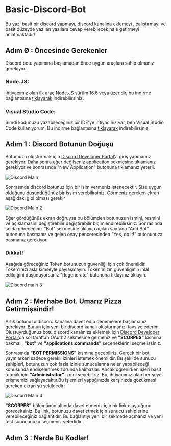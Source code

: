 # Basic-Discord-Bot
Bu yazı basit bir discord yapmayı, discord kanalına eklemeyi , çalıştırmayı ve basit düzeyde yazılan yazılara cevap verebilecek hale getirmeyi anlatmaktadır!

## Adım Ø : Öncesinde Gerekenler

Discord botu yapımına başlamadan önce uygun araçlara sahip olmanız gerekiyor.

### Node.JS:

İhtiyacımız olan ilk araç Node.JS sürüm 16.6 veya üzeridir, bu indirme bağlantısına [tıklayarak](https://nodejs.org/en/) indirebilirsiniz.

### Visual Studio Code:

Şimdi kodunuzu yazabileceğiniz bir İDE'ye ihtiyacınız var, ben Visual Studio Code kullanıyorum. Bu indirme bağlantısına [tıklayarak](https://code.visualstudio.com/download) indirebilirsiniz.

## Adım 1 : Discord Botunun Doğuşu

Botumuzu oluşturmak için [Discord Developer Portal'](https://discord.com/developers/applications)a giriş yapmamız gerekiyor. Daha sonra eğer değilseniz application sekmesine tıklamanız gerekiyor ve sonrasında "New Application" butonuna tıklamanız yeterli.

![Discord Main](https://user-images.githubusercontent.com/70329389/139589021-020114c4-27ca-4187-9ace-ffb1f8233b22.jpeg)

Sonrasında discord botunuz için bir isim vermeniz istenecektir. Size uygun olduğunu düşündüğünüz bir issim verebilirsiniz. Görmeniz gereken ekran aşağıdaki gibi olması gerekir

![Discord Main 2](https://user-images.githubusercontent.com/70329389/139589311-6fdde153-4bef-4e48-9ea4-3fa5ab964d2f.jpeg)

Eğer gördüğünüz ekran doğruysa bu bölümden botunuzun ismini, resmini ve açıklamasını değiştirebilir değiştirebilir biçimlendirebilirsiniz. Sonrasında solda göreceğiniz "Bot" sekmesine tıklayıp açılan sayfada "Add Bot" butonuna basmanız ve gelen onay penceresinden "Yes, do it!" butonunuza basmanız gerekiyor 

### Dikkat!

Aşağıda göreceğiniz Token botunuzun güvenliği için çok önemlidir. Token'ınızı asla kimseyle paylaşmayın. Token'ınızın güvenliğinin ihlal edildiğini düşünüyorsanız "Regenerate" butonuna tıklayınız tıklayın.

![Discord main 3](https://user-images.githubusercontent.com/70329389/139589750-763e3da8-8ce2-4a05-8d01-1ec1bc1f6322.jpeg)

## Adım 2 : Merhabe Bot. Umarız Pizza Getirmişsindir!

Artık botunuzu discord kanalına davet edip denemelere başlamanız gerekiyor. Bunun için yeni bir discord kanalı oluşturmanızı tavsiye ederim. Oluştuyrduğunuz botu discord kanalınıza eklemek için [Discord Developer Portal'](https://discord.com/developers/applications)da sol taraftan OAuth2 sekmesine gelmeniz ve **"SCORPES"** kısmına bakmalı, **"bot"** ve **"applications.commands"** seçeneklerini seçmelissiniz.

Sonrasında **"BOT PERMISSIONS"** kısmına geçebiliriz. Gerçek bir bot yayınlarken sadece gerekli izinleri istemek önemlidir. Bu şekilde sunucu sahipleri, botunuzun çok fazla izinle sunucularına neler yapabileceği konusunda endişelenmek zorunda kalmazlar. Ancak öğrenirken işleri basit tutmak için **"Administrator"** iznini seçebiliriz. Bu, ihtiyacımız olan her şeye erişmemizi sağlayacaktır.Bu işlemleri yaptığınızda karşınızda gözükmesi gereken ekran şu şekildedir:

![Discord Main 4](https://user-images.githubusercontent.com/70329389/139590752-6023b96d-5e82-4eb3-aa6c-d5e20ca1534d.jpeg)

**"SCORPES"** bölümünün altında davet etmeniz için bir link oluştuğunu göreceksiniz. Bu link, botunuzu davet etmek için sunucu sahiplerine verebileceğiniz bağlantıdır. Bu bağlantıyı yeni bir sekmede açmanız ve yeni test sunucunuzu seçmeniz yeterlidir.

## Adım 3 : Nerde Bu Kodlar!










